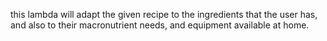 this lambda will adapt the given recipe to the ingredients that the user has, and also to their macronutrient needs, and equipment available at home.